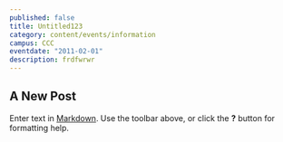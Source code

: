 ```yaml
---
published: false
title: Untitled123
category: content/events/information
campus: CCC
eventdate: "2011-02-01"
description: frdfwrwr
---
```


## A New Post

Enter text in [Markdown](http://daringfireball.net/projects/markdown/). Use the toolbar above, or click the **?** button for formatting help.
